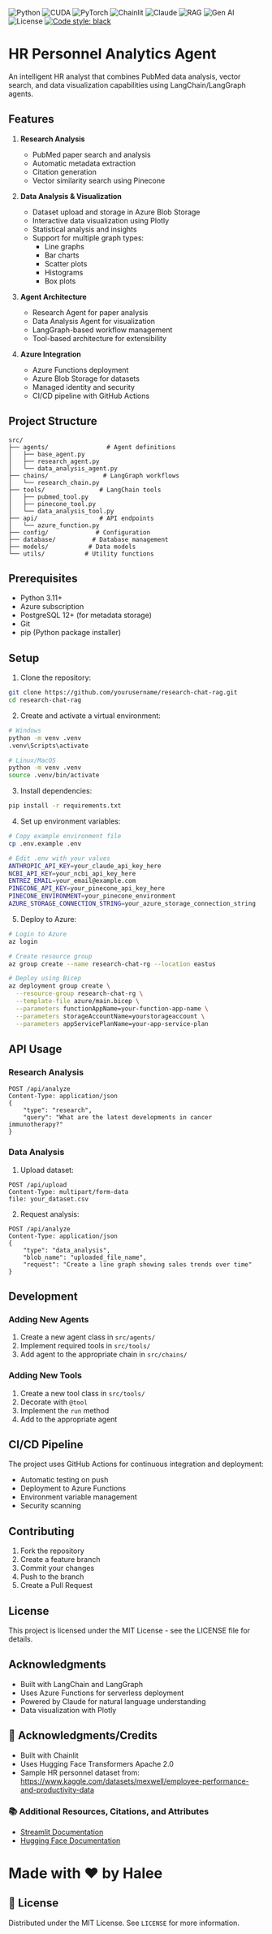 ![Python](https://img.shields.io/badge/python-3.13+-blue.svg)
![CUDA](https://img.shields.io/badge/CUDA-12.4+-green.svg)
![PyTorch](https://img.shields.io/badge/PyTorch-2.5.1+-orange.svg)
![Chainlit](https://img.shields.io/badge/Chainlit-1.0.0-purple.svg)
![Claude](https://img.shields.io/badge/Claude-3.0-yellow.svg)
![RAG](https://img.shields.io/badge/RAG-Enabled-brightgreen.svg)
![Gen AI](https://img.shields.io/badge/Generative_AI-Powered-blue.svg)
![License](https://img.shields.io/badge/license-MIT-green.svg)
[![Code style: black](https://img.shields.io/badge/code%20style-black-000000.svg)](https://github.com/psf/black)

# HR Personnel Analytics Agent

An intelligent HR analyst that combines PubMed data analysis, vector search, and data visualization capabilities using LangChain/LangGraph agents.

## Features

1. **Research Analysis**
   - PubMed paper search and analysis
   - Automatic metadata extraction
   - Citation generation
   - Vector similarity search using Pinecone

2. **Data Analysis & Visualization**
   - Dataset upload and storage in Azure Blob Storage
   - Interactive data visualization using Plotly
   - Statistical analysis and insights
   - Support for multiple graph types:
     - Line graphs
     - Bar charts
     - Scatter plots
     - Histograms
     - Box plots

3. **Agent Architecture**
   - Research Agent for paper analysis
   - Data Analysis Agent for visualization
   - LangGraph-based workflow management
   - Tool-based architecture for extensibility

4. **Azure Integration**
   - Azure Functions deployment
   - Azure Blob Storage for datasets
   - Managed identity and security
   - CI/CD pipeline with GitHub Actions

## Project Structure

```
src/
├── agents/                # Agent definitions
│   ├── base_agent.py
│   ├── research_agent.py
│   └── data_analysis_agent.py
├── chains/               # LangGraph workflows
│   └── research_chain.py
├── tools/               # LangChain tools
│   ├── pubmed_tool.py
│   ├── pinecone_tool.py
│   └── data_analysis_tool.py
├── api/                 # API endpoints
│   └── azure_function.py
├── config/             # Configuration
├── database/          # Database management
├── models/           # Data models
└── utils/           # Utility functions
```

## Prerequisites

- Python 3.11+
- Azure subscription
- PostgreSQL 12+ (for metadata storage)
- Git
- pip (Python package installer)

## Setup

1. Clone the repository:
```bash
git clone https://github.com/yourusername/research-chat-rag.git
cd research-chat-rag
```

2. Create and activate a virtual environment:
```bash
# Windows
python -m venv .venv
.venv\Scripts\activate

# Linux/MacOS
python -m venv .venv
source .venv/bin/activate
```

3. Install dependencies:
```bash
pip install -r requirements.txt
```

4. Set up environment variables:
```bash
# Copy example environment file
cp .env.example .env

# Edit .env with your values
ANTHROPIC_API_KEY=your_claude_api_key_here
NCBI_API_KEY=your_ncbi_api_key_here
ENTREZ_EMAIL=your_email@example.com
PINECONE_API_KEY=your_pinecone_api_key_here
PINECONE_ENVIRONMENT=your_pinecone_environment
AZURE_STORAGE_CONNECTION_STRING=your_azure_storage_connection_string
```

5. Deploy to Azure:
```bash
# Login to Azure
az login

# Create resource group
az group create --name research-chat-rg --location eastus

# Deploy using Bicep
az deployment group create \
  --resource-group research-chat-rg \
  --template-file azure/main.bicep \
  --parameters functionAppName=your-function-app-name \
  --parameters storageAccountName=yourstorageaccount \
  --parameters appServicePlanName=your-app-service-plan
```

## API Usage

### Research Analysis
```http
POST /api/analyze
Content-Type: application/json
{
    "type": "research",
    "query": "What are the latest developments in cancer immunotherapy?"
}
```

### Data Analysis
1. Upload dataset:
```http
POST /api/upload
Content-Type: multipart/form-data
file: your_dataset.csv
```

2. Request analysis:
```http
POST /api/analyze
Content-Type: application/json
{
    "type": "data_analysis",
    "blob_name": "uploaded_file_name",
    "request": "Create a line graph showing sales trends over time"
}
```

## Development

### Adding New Agents
1. Create a new agent class in `src/agents/`
2. Implement required tools in `src/tools/`
3. Add agent to the appropriate chain in `src/chains/`

### Adding New Tools
1. Create a new tool class in `src/tools/`
2. Decorate with `@tool`
3. Implement the `run` method
4. Add to the appropriate agent

## CI/CD Pipeline

The project uses GitHub Actions for continuous integration and deployment:
- Automatic testing on push
- Deployment to Azure Functions
- Environment variable management
- Security scanning

## Contributing

1. Fork the repository
2. Create a feature branch
3. Commit your changes
4. Push to the branch
5. Create a Pull Request

## License

This project is licensed under the MIT License - see the LICENSE file for details.

## Acknowledgments

- Built with LangChain and LangGraph
- Uses Azure Functions for serverless deployment
- Powered by Claude for natural language understanding
- Data visualization with Plotly

## 🙏 Acknowledgments/Credits
* Built with Chainlit
* Uses Hugging Face Transformers Apache 2.0
* Sample HR personnel dataset from: https://www.kaggle.com/datasets/mexwell/employee-performance-and-productivity-data

### 📚 Additional Resources, Citations, and Attributes
* [Streamlit Documentation](https://docs.streamlit.io/)
* [Hugging Face Documentation](https://huggingface.co/docs/hub/index)

# Made with ❤️ by Halee

## 📄 License
Distributed under the MIT License. See `LICENSE` for more information.
